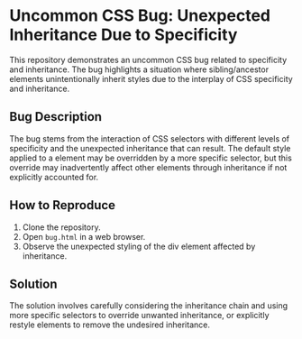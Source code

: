 # Uncommon CSS Bug: Unexpected Inheritance Due to Specificity

This repository demonstrates an uncommon CSS bug related to specificity and inheritance.  The bug highlights a situation where sibling/ancestor elements unintentionally inherit styles due to the interplay of CSS specificity and inheritance.

## Bug Description
The bug stems from the interaction of CSS selectors with different levels of specificity and the unexpected inheritance that can result.  The default style applied to a element may be overridden by a more specific selector, but this override may inadvertently affect other elements through inheritance if not explicitly accounted for.

## How to Reproduce
1. Clone the repository.
2. Open `bug.html` in a web browser.
3. Observe the unexpected styling of the div element affected by inheritance.

## Solution
The solution involves carefully considering the inheritance chain and using more specific selectors to override unwanted inheritance, or explicitly restyle elements to remove the undesired inheritance.